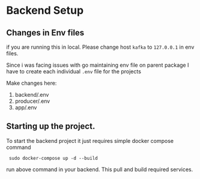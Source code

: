 # Backend Setup

## Changes in Env files

if you are running this in local. Please change host
`kafka` to `127.0.0.1` in env files.

Since i was facing issues with go maintaining env file on parent package I have to create each individual `.env` file for the projects

Make changes here:
1. backend/.env
2. producer/.env
3. app/.env

## Starting up the project.

To start the backend project it just requires simple docker compose command

<code> sudo docker-compose up -d --build</code>

run above command in your backend. This pull and build required services.
